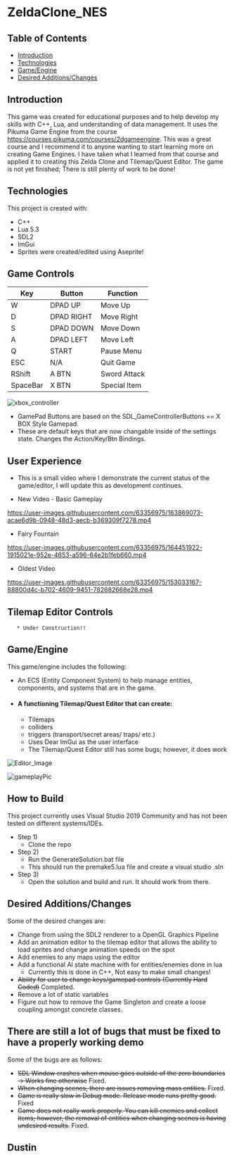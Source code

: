 # ZeldaClone_NES

## Table of Contents
* [Introduction](#introduction)
* [Technologies](#technologies)
* [Game/Engine](#gameengine)
* [Desired Additions/Changes](#desired-additionschanges)

## Introduction
This game was created for educational purposes and to help develop my skills with C++, Lua, and understanding
of data management. It uses the Pikuma Game Engine from the course https://courses.pikuma.com/courses/2dgameengine. 
This was a great course and I recommend it to anyone wanting to start learning more on creating Game Engines. 
I have taken what I learned from that course and applied it to creating this Zelda Clone and Tilemap/Quest Editor. 
The game is not yet finished; There is still plenty of work to be done!

## Technologies
This project is created with:
* C++ 
* Lua 5.3
* SDL2
* ImGui
* Sprites were created/edited using Aseprite!

## Game Controls
| Key |  Button  |   Function  |  
| --- |  ------- | ----------- | 
|  W  |  DPAD UP | Move Up  | 
|  D  |  DPAD RIGHT |Move Right  | 
|  S  |  DPAD DOWN |Move Down   | 
|  A  |  DPAD LEFT |Move Left   |
|  Q  |  START |Pause Menu  |
| ESC |  N/A |Quit Game   | 
| RShift | A BTN | Sword Attack |
| SpaceBar |  X BTN | Special Item |

![xbox_controller](https://user-images.githubusercontent.com/63356975/153439752-0862e46e-48c1-461a-a79b-481d6e00307c.png)
* GamePad Buttons are based on the SDL_GameControllerButtons == X BOX Style Gamepad.
* These are default keys that are now changable inside of the settings state. Changes the Action/Key/Btn Bindings.

## User Experience
* This is a small video where I demonstrate the current status of the game/editor, I will update this as development continues.
- New Video - Basic Gameplay


https://user-images.githubusercontent.com/63356975/163869073-acae6d9b-0948-48d3-aecb-b369309f7278.mp4


- Fairy Fountain


https://user-images.githubusercontent.com/63356975/164451922-1915021e-952e-4653-a596-64e2b1feb660.mp4



- Oldest Video

https://user-images.githubusercontent.com/63356975/153033167-88800d4c-b702-4609-9451-782682668e28.mp4

## Tilemap Editor Controls
       * Under Construction!!
## Game/Engine
This game/engine includes the following:
* An ECS (Entity Component System) to help manage entities, components, and systems that are in the game.
* #### A functioning Tilemap/Quest Editor that can create:
    * Tilemaps 
    * colliders
    * triggers (transport/secret areas/ traps/ etc.)
    * Uses Dear ImGui as the user interface
    * The Tilemap/Quest Editor still has some bugs; however, it does work
  
        

![Editor_Image](https://user-images.githubusercontent.com/63356975/153037159-f5e464fb-9853-49f6-97a1-916651dd8f92.png)


![gameplayPic](https://user-images.githubusercontent.com/63356975/133914504-5e2f6078-f494-4db0-890c-bf3d42004f6f.png)

## How to Build
This project currently uses Visual Studio 2019 Community and has not been tested on different systems/IDEs.
* Step 1)
    *  Clone the repo
* Step 2)
    * Run the GenerateSolution.bat file
    * This should run the premake5.lua file and create a visual studio .sln
* Step 3)
    *  Open the solution and build and run. It should work from there.
               

## Desired Additions/Changes
Some of the desired changes are:
* Change from using the SDL2 renderer to a OpenGL Graphics Pipeline 
* Add an animation editor to the tilemap editor that allows the ability to load sprites and change animation speeds on the spot
* Add enemies to any maps using the editor
* Add a functional AI state machine with for entities/enemies done in lua
    *  Currently this is done in C++, Not easy to make small changes!
* ~~Ability for user to change keys/gamepad controls (Currently Hard Coded)~~ Completed.
* Remove a lot of static variables 
* Figure out how to remove the Game Singleton and create a loose coupling amongst concrete classes.


## There are still a lot of bugs that must be fixed to have a properly working demo
Some of the bugs are as follows:
* ~~SDL Window crashes when mouse goes outside of the zero boundaries -> Works fine otherwise~~ Fixed.
* ~~When changing scenes, there are issues removing mass entities.~~ Fixed.
* ~~Game is really slow in Debug mode. Release mode runs pretty good.~~ Fixed
* ~~Game does not really work properly. You can kill enemies and collect items; however, the removal of entities when changing scenes is having undesired results.~~ Fixed.

## Dustin 


